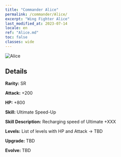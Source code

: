 ```yaml
---
title: "Commander Alice"
permalink: /commander/Alice/
excerpt: "Wing Fighter Alice"
last_modified_at: 2023-07-14
locale: en
ref: "Alice.md"
toc: false
classes: wide
---
```



 ![Alice](/images/commander/actor_debris_3.png)

## Details

 **Rarity:** SR 

 **Attack:** +200

 **HP:** +800

 **Skill:** Ultimate Speed-Up

 **Skill Description:**  Recharging speed of Ultimate +XXX

 **Levels:**  List of levels with HP and Attack -> TBD

 **Upgrade:**  TBD

 **Evolve:**  TBD

